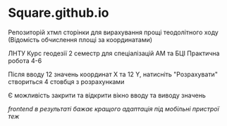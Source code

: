 # Square.github.io
Репозиторій хтмл сторінки для вирахування прощі теодолітного ходу
(Відомість обчислення площі за координатами)

ЛНТУ
Курс геодезії 2 семестр для спеціалізацій АМ та БЦІ
Практична робота 4-6

Після вводу 12 значень координат X та 12 Y, натисніть "Розрахувати"
створиться 4 стовбця з розрахунками

Є можливість закрити та відкрити вікно вводу та виводу значень
 

 *frontend в результаті бажає кращого*
 *адаптація під мобільні пристрої теж*
 

